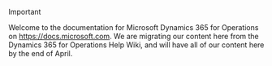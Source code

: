 
> [!IMPORTANT]
> Welcome to the documentation for Microsoft Dynamics 365 for Operations on https://docs.microsoft.com. We are migrating our content here from the Dynamics 365 for Operations Help Wiki, and will have all of our content here by the end of April. 

